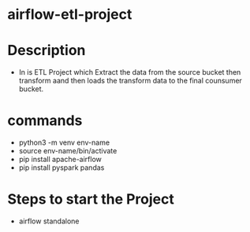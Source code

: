 # airflow-etl-project

# Description 
- In is ETL Project which Extract the data from the source bucket then transform aand then loads the transform data to the final counsumer bucket.

# commands
- python3 -m venv env-name
- source env-name/bin/activate
- pip install apache-airflow
- pip install pyspark pandas


# Steps to start the Project
- airflow standalone 
